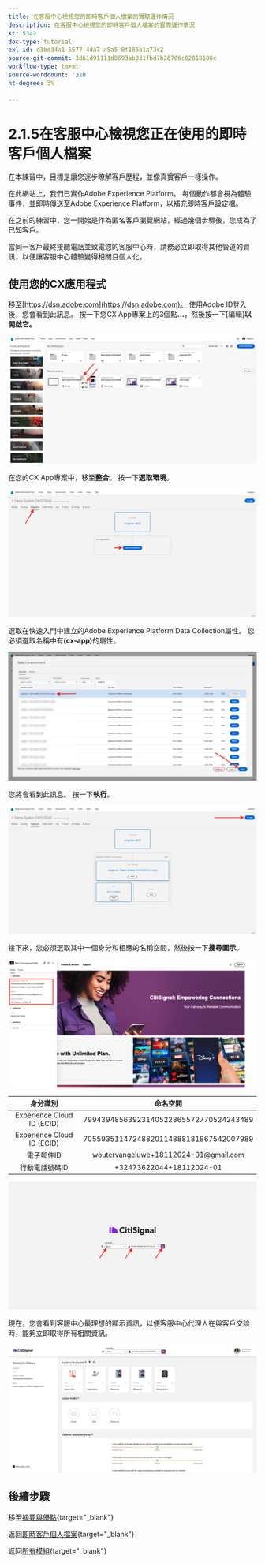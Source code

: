 ```yaml
---
title: 在客服中心檢視您的即時客戶個人檔案的實際運作情況
description: 在客服中心檢視您的即時客戶個人檔案的實際運作情況
kt: 5342
doc-type: tutorial
exl-id: d3bd34a1-5577-4da7-a5a5-0f186b1a73c2
source-git-commit: 3d61d91111d8693ab031fbd7b26706c02818108c
workflow-type: tm+mt
source-wordcount: '320'
ht-degree: 3%

---
```


# 2.1.5在客服中心檢視您正在使用的即時客戶個人檔案

在本練習中，目標是讓您逐步瞭解客戶歷程，並像真實客戶一樣操作。

在此網站上，我們已實作Adobe Experience Platform。 每個動作都會視為體驗事件，並即時傳送至Adobe Experience Platform，以補充即時客戶設定檔。

在之前的練習中，您一開始是作為匿名客戶瀏覽網站，經過幾個步驟後，您成為了已知客戶。

當同一客戶最終接聽電話並致電您的客服中心時，請務必立即取得其他管道的資訊，以便讓客服中心體驗變得相關且個人化。

## 使用您的CX應用程式

移至[https://dsn.adobe.com](https://dsn.adobe.com)。 使用Adobe ID登入後，您會看到此訊息。 按一下您CX App專案上的3個點&#x200B;**...**，然後按一下[編輯]&#x200B;**以開啟它。**

![示範](./images/cxapp3.png)

在您的CX App專案中，移至&#x200B;**整合**。 按一下&#x200B;**選取環境**。

![示範](./images/cxapp3a.png)

選取在快速入門中建立的Adobe Experience Platform Data Collection屬性。 您必須選取名稱中有&#x200B;**(cx-app)**&#x200B;的屬性。

![示範](./images/cxapp4.png)

您將會看到此訊息。 按一下&#x200B;**執行**。

![示範](./images/cxapp4a.png)

接下來，您必須選取其中一個身分和相應的名稱空間，然後按一下&#x200B;**搜尋圖示**。

![客戶設定檔](./images/identities.png)

| 身分識別 | 命名空間 |
|:-------------:| :---------------:|
| Experience Cloud ID (ECID) | 79943948563923140522865572770524243489 |
| Experience Cloud ID (ECID) | 70559351147248820114888181867542007989 |
| 電子郵件ID | woutervangeluwe+18112024-01@gmail.com |
| 行動電話號碼ID | +32473622044+18112024-01 |

![示範](./images/19.png)

現在，您會看到客服中心最理想的顯示資訊，以便客服中心代理人在與客戶交談時，能夠立即取得所有相關資訊。

![示範](./images/20.png)

## 後續步驟

移至[摘要與優點](./summary.md){target="_blank"}

返回[即時客戶個人檔案](./real-time-customer-profile.md){target="_blank"}

返回[所有模組](./../../../../overview.md){target="_blank"}
